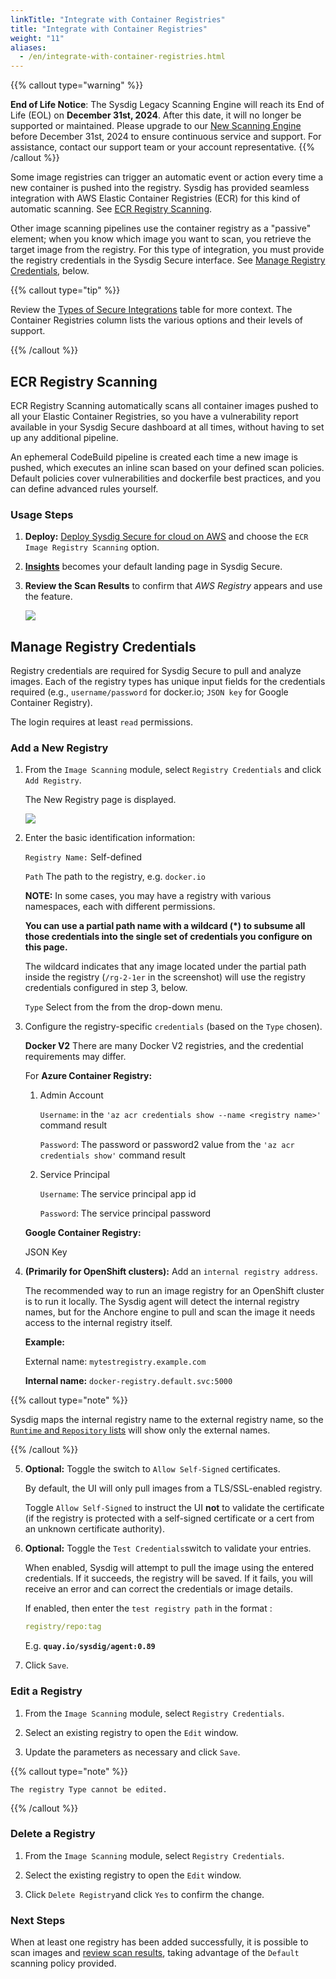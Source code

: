 ```yaml
---
linkTitle: "Integrate with Container Registries"
title: "Integrate with Container Registries"
weight: "11"
aliases:
  - /en/integrate-with-container-registries.html
---
```


{{% callout type="warning" %}}

**End of Life Notice**: The Sysdig Legacy Scanning Engine will reach its End of Life (EOL) on **December 31st, 2024**. After this date, it will no longer be supported or maintained. Please upgrade to our [New Scanning Engine](/en/docs/sysdig-secure/vulnerabilities) before December 31st, 2024 to ensure continuous service and support. For assistance, contact our support team or your account representative.
{{% /callout %}}

Some image registries can trigger an automatic event or action every
time a new container is pushed into the registry. Sysdig has provided
seamless integration with AWS Elastic Container Registries (ECR) for
this kind of automatic scanning. See [ECR Registry
Scanning](/en/docs/sysdig-secure/vulnerabilities/scanning/integrate-with-container-registries/#ecr-registry-scanning).

Other image scanning pipelines use the container registry as a "passive"
element; when you know which image you want to scan, you retrieve the
target image from the registry. For this type of integration, you must
provide the registry credentials in the Sysdig Secure interface. See
[Manage Registry
Credentials](/en/docs/sysdig-secure/vulnerabilities/scanning/integrate-with-container-registries/#manage-registry-credentials),
below.

{{% callout type="tip" %}}

Review the [Types of Secure
Integrations](/en/docs/sysdig-secure/integrations-for-sysdig-secure/#integrations-for-sysdig-secure) table for more
context. The Container Registries column lists the various options and
their levels of support.

{{% /callout %}}

## ECR Registry Scanning

ECR Registry Scanning automatically scans all container images pushed to
all your Elastic Container Registries, so you have a vulnerability
report available in your Sysdig Secure dashboard at all times, without
having to set up any additional pipeline.

An ephemeral CodeBuild pipeline is created each time a new image is
pushed, which executes an inline scan based on your defined scan
policies. Default policies cover vulnerabilities and dockerfile best
practices, and you can define advanced rules yourself.

### Usage Steps

1. **Deploy:** [Deploy Sysdig Secure for cloud on
    AWS](/en/cloud-accounts-secure/) and choose the
    `ECR Image Registry Scanning` option.

2. **[Insights](/en/docs/sysdig-secure/insights/#insights)** becomes
    your default landing page in Sysdig Secure.

3. **Review the Scan Results** to confirm that *AWS Registry* appears
    and use the feature.

    ![](/image/scan_aws.jpg)

## Manage Registry Credentials

Registry credentials are required for Sysdig Secure to pull and analyze
images. Each of the registry types has unique input fields for the
credentials required (e.g., `username/password` for docker.io;
`JSON key` for Google Container Registry).

The login requires at least `read` permissions.

### Add a New Registry

1. From the `Image Scanning` module, select `Registry Credentials` and
    click `Add Registry`.

    The New Registry page is displayed.

    ![](/image/reg_cred.png)

2. Enter the basic identification information:

    `Registry Name:` Self-defined

    `Path` The path to the registry, e.g. `docker.io`

    **NOTE:** In some cases, you may have a registry with various
    namespaces, each with different permissions.

    **You can use a partial path name with a wildcard (\*) to subsume
    all those credentials into the single set of credentials you
    configure on this page.**

    The wildcard indicates that any image located under the partial path
    inside the registry (`/rg-2-1er` in the screenshot) will use the
    registry credentials configured in step 3, below.

    `Type` Select from the from the drop-down menu.

3. Configure the registry-specific `credentials` (based on the `Type`
    chosen).

    **Docker V2** There are many Docker V2 registries, and the
    credential requirements may differ.

    For **Azure Container Registry:**

    1. Admin Account

        `Username`: in the
        `'az acr credentials show --name <registry name>'` command
        result

        `Password`: The password or password2 value from the
        `'az acr credentials show'` command result

    2. Service Principal

        `Username`: The service principal app id

        `Password`: The service principal password

    **Google Container Registry:**

    JSON Key

4. **(Primarily for OpenShift clusters):** Add an
    `internal registry address`.

    The recommended way to run an image registry for an OpenShift
    cluster is to run it locally. The Sysdig agent will detect the
    internal registry names, but for the Anchore engine to pull and scan
    the image it needs access to the internal registry itself.

    **Example:**

    External name: `mytestregistry.example.com`

    **Internal name:** `docker-registry.default.svc:5000`

{{% callout type="note" %}}

Sysdig maps the internal registry name to the external registry
name, so the [`Runtime` and `Repository`
lists](/en/docs/sysdig-secure/vulnerabilities/scanning/review-scan-results/#review-scan-results) will show only
the external names.

{{% /callout %}}

5. **Optional:** Toggle the switch to `Allow Self-Signed` certificates.

    By default, the UI will only pull images from a TLS/SSL-enabled
    registry.

    Toggle `Allow Self-Signed` to instruct the UI **not** to validate
    the certificate (if the registry is protected with a self-signed
    certificate or a cert from an unknown certificate authority).

6. **Optional:** Toggle the `Test Credentials`switch to validate your
    entries.

    When enabled, Sysdig will attempt to pull the image using the
    entered credentials. If it succeeds, the registry will be saved. If
    it fails, you will receive an error and can correct the credentials
    or image details.

    If enabled, then enter the `test registry path` in the format :

    ```yaml
    registry/repo:tag
    ```

    E.g. **`quay.io/sysdig/agent:0.89`**

7. Click `Save`.

### Edit a Registry

1. From the `Image Scanning` module, select `Registry Credentials`.

2. Select an existing registry to open the `Edit` window.

3. Update the parameters as necessary and click `Save`.

{{% callout type="note" %}}

    The registry Type cannot be edited.

{{% /callout %}}

### Delete a Registry

1. From the `Image Scanning` module, select `Registry Credentials`.

2. Select the existing registry to open the `Edit` window.

3. Click `Delete Registry`and click `Yes` to confirm the change.

### Next Steps

When at least one registry has been added successfully, it is possible
to scan images and [review scan
results](/en/docs/sysdig-secure/vulnerabilities/scanning/review-scan-results/#review-scan-results), taking advantage
of the `Default` scanning policy provided.
